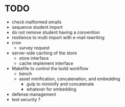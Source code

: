 # TODO
- check malformed emails
- sequence student import
- do not remove student having a convention	
- resilience to multi import with e-mail rewriting
- cron
	- survey request	
- server-side caching of the store
	- store interface
	- cache implement interface
- Makefile to control the build workflow		
	- bench	
	- asset minification, concatenation, and embedding
		- gulp to minimify and concatenate
		- whatever for embedding
- defense management
- test security ?